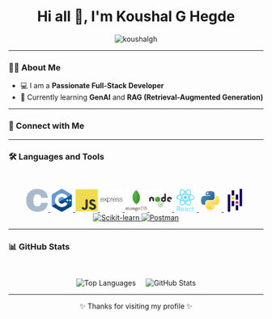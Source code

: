 <h1 align="center">Hi all 👋, I'm Koushal G Hegde</h1>

<p align="center">
  <img src="https://komarev.com/ghpvc/?username=koushalgh&label=Profile%20views&color=0e75b6&style=flat" alt="koushalgh" />
</p>

---

### 👨‍💻 About Me
- 💻 I am a **Passionate Full-Stack Developer**
- 🌱 Currently learning **GenAI** and **RAG (Retrieval-Augmented Generation)**

---

### 🤝 Connect with Me
<p align="left">
<!-- You can add links like LinkedIn, Twitter, etc. here later -->
</p>

---

### 🛠️ Languages and Tools
<br>

<p align="center">
  <a href="https://www.cprogramming.com/" target="_blank" rel="noreferrer">
    <img src="https://raw.githubusercontent.com/devicons/devicon/master/icons/c/c-original.svg" alt="C" width="45" height="45"/>
  </a>
  <a href="https://www.w3schools.com/cpp/" target="_blank" rel="noreferrer">
    <img src="https://raw.githubusercontent.com/devicons/devicon/master/icons/cplusplus/cplusplus-original.svg" alt="C++" width="45" height="45"/>
  </a>
  <a href="https://developer.mozilla.org/en-US/docs/Web/JavaScript" target="_blank" rel="noreferrer">
    <img src="https://raw.githubusercontent.com/devicons/devicon/master/icons/javascript/javascript-original.svg" alt="JavaScript" width="45" height="45"/>
  </a>
  <a href="https://expressjs.com" target="_blank" rel="noreferrer">
    <img src="https://raw.githubusercontent.com/devicons/devicon/master/icons/express/express-original-wordmark.svg" alt="Express" width="45" height="45"/>
  </a>
  <a href="https://www.mongodb.com/" target="_blank" rel="noreferrer">
    <img src="https://raw.githubusercontent.com/devicons/devicon/master/icons/mongodb/mongodb-original-wordmark.svg" alt="MongoDB" width="45" height="45"/>
  </a>
  <a href="https://nodejs.org" target="_blank" rel="noreferrer">
    <img src="https://raw.githubusercontent.com/devicons/devicon/master/icons/nodejs/nodejs-original-wordmark.svg" alt="NodeJS" width="45" height="45"/>
  </a>
  <a href="https://reactjs.org/" target="_blank" rel="noreferrer">
    <img src="https://raw.githubusercontent.com/devicons/devicon/master/icons/react/react-original-wordmark.svg" alt="React" width="45" height="45"/>
  </a>
  <a href="https://www.python.org" target="_blank" rel="noreferrer">
    <img src="https://raw.githubusercontent.com/devicons/devicon/master/icons/python/python-original.svg" alt="Python" width="45" height="45"/>
  </a>
  <a href="https://pandas.pydata.org/" target="_blank" rel="noreferrer">
    <img src="https://raw.githubusercontent.com/devicons/devicon/2ae2a900d2f041da66e950e4d48052658d850630/icons/pandas/pandas-original.svg" alt="Pandas" width="45" height="45"/>
  </a>
  <a href="https://scikit-learn.org/" target="_blank" rel="noreferrer">
    <img src="https://upload.wikimedia.org/wikipedia/commons/0/05/Scikit_learn_logo_small.svg" alt="Scikit-learn" width="45" height="45"/>
  </a>
  <a href="https://postman.com" target="_blank" rel="noreferrer">
    <img src="https://www.vectorlogo.zone/logos/getpostman/getpostman-icon.svg" alt="Postman" width="45" height="45"/>
  </a>
</p>

---

### 📊 GitHub Stats
<br>

<p align="center">
  <img src="https://github-readme-stats.vercel.app/api/top-langs?username=koushalgh&show_icons=true&locale=en&layout=compact&theme=radical" alt="Top Languages" height="180px"/>
  &nbsp;&nbsp;&nbsp;
  <img src="https://github-readme-stats.vercel.app/api?username=koushalgh&show_icons=true&locale=en&theme=radical" alt="GitHub Stats" height="180px"/>
</p>

---

<p align="center">✨ Thanks for visiting my profile ✨</p>
